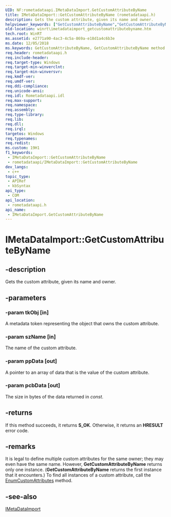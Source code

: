 ```yaml
---
UID: NF:rometadataapi.IMetaDataImport.GetCustomAttributeByName
title: IMetaDataImport::GetCustomAttributeByName (rometadataapi.h)
description: Gets the custom attribute, given its name and owner.
helpviewer_keywords: ["GetCustomAttributeByName","GetCustomAttributeByName method [Windows Runtime]","GetCustomAttributeByName method [Windows Runtime]","IMetaDataImport interface","IMetaDataImport interface [Windows Runtime]","GetCustomAttributeByName method","IMetaDataImport.GetCustomAttributeByName","IMetaDataImport::GetCustomAttributeByName","rometadataapi/IMetaDataImport::GetCustomAttributeByName","winrt.imetadataimport_getcustomattributebyname"]
old-location: winrt\imetadataimport_getcustomattributebyname.htm
tech.root: WinRT
ms.assetid: e2771a90-4ac3-4c5a-869a-e18d1a4c6b3e
ms.date: 12/05/2018
ms.keywords: GetCustomAttributeByName, GetCustomAttributeByName method [Windows Runtime], GetCustomAttributeByName method [Windows Runtime],IMetaDataImport interface, IMetaDataImport interface [Windows Runtime],GetCustomAttributeByName method, IMetaDataImport.GetCustomAttributeByName, IMetaDataImport::GetCustomAttributeByName, rometadataapi/IMetaDataImport::GetCustomAttributeByName, winrt.imetadataimport_getcustomattributebyname
req.header: rometadataapi.h
req.include-header: 
req.target-type: Windows
req.target-min-winverclnt: 
req.target-min-winversvr: 
req.kmdf-ver: 
req.umdf-ver: 
req.ddi-compliance: 
req.unicode-ansi: 
req.idl: Rometadataapi.idl
req.max-support: 
req.namespace: 
req.assembly: 
req.type-library: 
req.lib: 
req.dll: 
req.irql: 
targetos: Windows
req.typenames: 
req.redist: 
ms.custom: 19H1
f1_keywords:
 - IMetaDataImport::GetCustomAttributeByName
 - rometadataapi/IMetaDataImport::GetCustomAttributeByName
dev_langs:
 - c++
topic_type:
 - APIRef
 - kbSyntax
api_type:
 - COM
api_location:
 - rometadataapi.h
api_name:
 - IMetaDataImport.GetCustomAttributeByName
---
```


# IMetaDataImport::GetCustomAttributeByName


## -description

Gets the custom attribute, given its name and owner.

## -parameters

### -param tkObj [in]

A metadata token representing the object that owns the custom attribute.

### -param szName [in]

The name of the custom attribute.

### -param ppData [out]

A pointer to an array of data that is the value of the custom attribute.

### -param pcbData [out]

The size in bytes of the data returned in <i>const</i>.

## -returns

If this method succeeds, it returns <b xmlns:loc="http://microsoft.com/wdcml/l10n">S_OK</b>. Otherwise, it returns an <b xmlns:loc="http://microsoft.com/wdcml/l10n">HRESULT</b> error code.

## -remarks

It is legal to define multiple custom attributes for the same owner; they may even have the same name. However, <b>GetCustomAttributeByName</b> returns only one instance. (<b>GetCustomAttributeByName</b> returns the first instance that it encounters.) To find all instances of a custom attribute, call the <a href="https://docs.microsoft.com/windows/desktop/api/rometadataapi/nf-rometadataapi-imetadataimport-enumcustomattributes">EnumCustomAttributes</a> method.

## -see-also

<a href="https://docs.microsoft.com/windows/desktop/api/rometadataapi/nn-rometadataapi-imetadataimport">IMetaDataImport</a>

